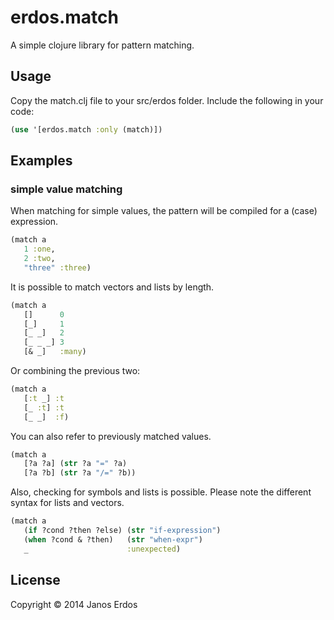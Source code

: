 # erdos.match

A simple clojure library for pattern matching.

## Usage

Copy the match.clj file to your src/erdos folder.
Include the following in your code:
```clojure
(use '[erdos.match :only (match)])
```

## Examples

### simple value matching

When matching for simple values, the pattern will be compiled for a (case) expression.
```clojure
(match a
   1 :one,
   2 :two,
   "three" :three)
```

It is possible to match vectors and lists by length.
```clojure
(match a
   []      0
   [_]     1
   [_ _]   2
   [_ _ _] 3
   [& _]   :many)
```

Or combining the previous two:
```clojure
(match a
   [:t _] :t
   [_ :t] :t
   [_ _]  :f)
```

You can also refer to previously matched values.
```clojure
(match a
   [?a ?a] (str ?a "=" ?a)
   [?a ?b] (str ?a "/=" ?b))
```

Also, checking for symbols and lists is possible. Please note the different syntax for lists and vectors.
```clojure
(match a
   (if ?cond ?then ?else) (str "if-expression")
   (when ?cond & ?then)   (str "when-expr")
   _                      :unexpected)
```


## License

Copyright © 2014 Janos Erdos
